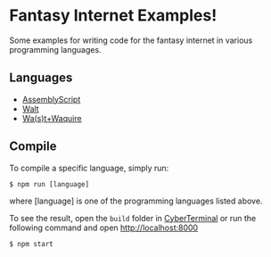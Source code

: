 Fantasy Internet Examples!
==========================
Some examples for writing code for the fantasy internet in various programming languages.

Languages
---------
 - [AssemblyScript](assemblyscript/)
 - [Walt](walt/)
 - [Wa(s)t+Waquire](wast/)

Compile
-------
To compile a specific language, simply run:

    $ npm run [language]

where [language] is one of the programming languages listed above.

To see the result, open the `build` folder in [CyberTerminal](https://github.com/FantasyInternet/cyberterminal) or run the following command and open <http://localhost:8000>

    $ npm start
    